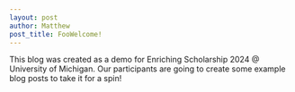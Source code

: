 ```yaml
---
layout: post
author: Matthew
post_title: FooWelcome!
---
```


This blog was created as a demo for Enriching Scholarship 2024 @ University of Michigan.
Our participants are going to create some example blog posts to take it for a spin!
